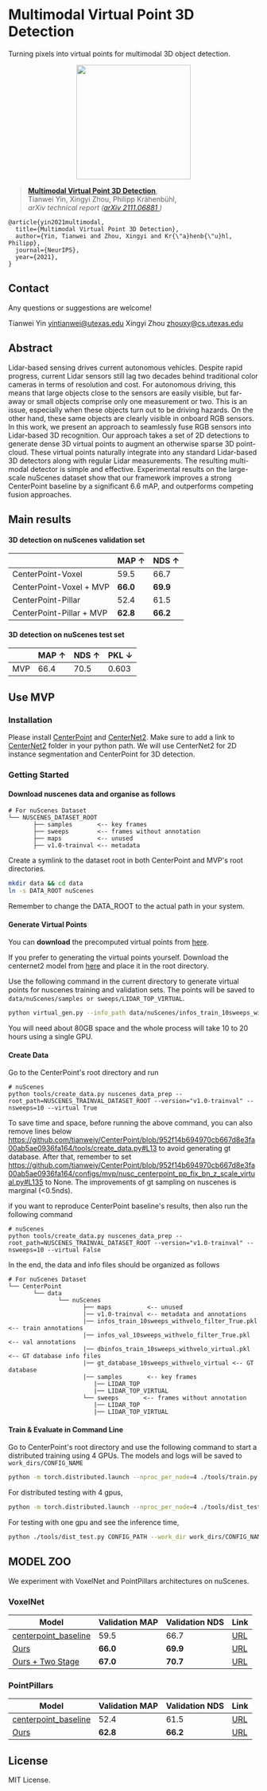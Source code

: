 # Multimodal Virtual Point 3D Detection

Turning pixels into virtual points for multimodal 3D object detection. 

<p align="center"> <img src='docs/teaser.png' align="center" height="230px"> </p>

> [**Multimodal Virtual Point 3D Detection**](https://tianweiy.github.io/mvp/),            
> Tianwei Yin, Xingyi Zhou, Philipp Kr&auml;henb&uuml;hl,        
> *arXiv technical report ([arXiv 2111.06881 ](https://arxiv.org/abs/2111.06881))*  



    @article{yin2021multimodal,
      title={Multimodal Virtual Point 3D Detection},
      author={Yin, Tianwei and Zhou, Xingyi and Kr{\"a}henb{\"u}hl, Philipp},
      journal={NeurIPS},
      year={2021},
    }

## Contact
Any questions or suggestions are welcome! 

Tianwei Yin [yintianwei@utexas.edu](mailto:yintianwei@utexas.edu) 
Xingyi Zhou [zhouxy@cs.utexas.edu](mailto:zhouxy@cs.utexas.edu)

## Abstract
Lidar-based sensing drives current autonomous vehicles. Despite rapid progress, current Lidar sensors still lag two decades behind traditional color cameras in terms of resolution and cost. For autonomous driving, this means that large objects close to the sensors are easily visible, but far-away or small objects comprise only one measurement or two. This is an issue, especially when these objects turn out to be driving hazards. On the other hand, these same objects are clearly visible in onboard RGB sensors. In this work, we present an approach to seamlessly fuse RGB sensors into Lidar-based 3D recognition. Our approach takes a set of 2D detections to generate dense 3D virtual points to augment an otherwise sparse 3D point-cloud. These virtual points naturally integrate into any standard Lidar-based 3D detectors along with regular Lidar measurements. The resulting multi-modal detector is simple and effective. Experimental results on the large-scale nuScenes dataset show that our framework improves a strong CenterPoint baseline by a significant 6.6 mAP, and outperforms competing fusion approaches.

## Main results

#### 3D detection on nuScenes validation set

|         |  MAP ↑  | NDS ↑  |
|---------|---------|--------|
|CenterPoint-Voxel |  59.5   | 66.7 |    
|CenterPoint-Voxel + MVP | **66.0** | **69.9** | 
|CenterPoint-Pillar |  52.4   | 61.5 |    
|CenterPoint-Pillar + MVP | **62.8** | **66.2** | 

#### 3D detection on nuScenes test set 

|         |  MAP ↑  | NDS ↑  | PKL ↓  |
|---------|---------|--------|--------|
|MVP |  66.4   | 70.5   | 0.603   |    

## Use MVP 

### Installation

Please install [CenterPoint](https://github.com/tianweiy/CenterPoint/blob/master/docs/INSTALL.md) and [CenterNet2](https://github.com/xingyizhou/CenterNet2). 
Make sure to add a link to [CenterNet2](https://github.com/xingyizhou/CenterNet2/tree/master/projects/CenterNet2) folder in your python path.
We will use CenterNet2 for 2D instance segmentation and CenterPoint for 3D detection. 

### Getting Started

#### Download nuscenes data and organise as follows

```
# For nuScenes Dataset         
└── NUSCENES_DATASET_ROOT
       ├── samples       <-- key frames
       ├── sweeps        <-- frames without annotation
       ├── maps          <-- unused
       ├── v1.0-trainval <-- metadata
```

Create a symlink to the dataset root in both CenterPoint and MVP's root directories. 
```bash
mkdir data && cd data
ln -s DATA_ROOT nuScenes
```
Remember to change the DATA_ROOT to the actual path in your system. 

#### Generate Virtual Points 

You can **download** the precomputed virtual points from [here](https://drive.google.com/file/d/1ntCs6xajR7bT6cgd-fQCuKkoVOIx2oju/view?usp=sharing).

If you prefer to generating the virtual points yourself. Download the centernet2 model from [here](https://drive.google.com/file/d/1k-uPZJq5mVl9Y5z88fyurxxIoLmuVfZ7/view?usp=sharing) and place it in the root directory.

Use the following command in the current directory to generate virtual points for nuscenes training and validation sets. The points will be saved to ```data/nuScenes/samples or sweeps/LIDAR_TOP_VIRTUAL```. 

```bash
python virtual_gen.py --info_path data/nuScenes/infos_train_10sweeps_withvelo_filter_True.pkl  MODEL.WEIGHTS centernet2_checkpoint.pth 
```

You will need about 80GB space and the whole process will take 10 to 20 hours using a single GPU.

#### Create Data

Go to the CenterPoint's root directory and run

```
# nuScenes
python tools/create_data.py nuscenes_data_prep --root_path=NUSCENES_TRAINVAL_DATASET_ROOT --version="v1.0-trainval" --nsweeps=10 --virtual True 
```

To save time and space, before running the above command, you can also remove lines below https://github.com/tianweiy/CenterPoint/blob/952f14b694970cb667d8e3fa00ab5ae0936fa164/tools/create_data.py#L13 to avoid generating gt database. After that, remember to set https://github.com/tianweiy/CenterPoint/blob/952f14b694970cb667d8e3fa00ab5ae0936fa164/configs/mvp/nusc_centerpoint_pp_fix_bn_z_scale_virtual.py#L135 to None. The improvements of gt sampling on nuscenes is marginal (<0.5nds). 

if you want to reproduce CenterPoint baseline's results, then also run the following command

```
# nuScenes
python tools/create_data.py nuscenes_data_prep --root_path=NUSCENES_TRAINVAL_DATASET_ROOT --version="v1.0-trainval" --nsweeps=10 --virtual False 
```

In the end, the data and info files should be organized as follows

```
# For nuScenes Dataset 
└── CenterPoint
       └── data    
              └── nuScenes 
                     ├── maps          <-- unused
                     |── v1.0-trainval <-- metadata and annotations
                     |── infos_train_10sweeps_withvelo_filter_True.pkl <-- train annotations
                     |── infos_val_10sweeps_withvelo_filter_True.pkl <-- val annotations
                     |── dbinfos_train_10sweeps_withvelo_virtual.pkl <-- GT database info files
                     |── gt_database_10sweeps_withvelo_virtual <-- GT database 
                     |── samples       <-- key frames
                        |── LIDAR_TOP
                        |── LIDAR_TOP_VIRTUAL
                     └── sweeps       <-- frames without annotation
                        |── LIDAR_TOP
                        |── LIDAR_TOP_VIRTUAL
```

#### Train & Evaluate in Command Line

Go to CenterPoint's root directory and use the following command to start a distributed training using 4 GPUs. The models and logs will be saved to ```work_dirs/CONFIG_NAME``` 

```bash
python -m torch.distributed.launch --nproc_per_node=4 ./tools/train.py CONFIG_PATH
```

For distributed testing with 4 gpus,

```bash
python -m torch.distributed.launch --nproc_per_node=4 ./tools/dist_test.py CONFIG_PATH --work_dir work_dirs/CONFIG_NAME --checkpoint work_dirs/CONFIG_NAME/latest.pth 
```

For testing with one gpu and see the inference time,

```bash
python ./tools/dist_test.py CONFIG_PATH --work_dir work_dirs/CONFIG_NAME --checkpoint work_dirs/CONFIG_NAME/latest.pth --speed_test 
```
## MODEL ZOO 

We experiment with VoxelNet and PointPillars architectures on nuScenes.

### VoxelNet 
| Model                 | Validation MAP  | Validation NDS  | Link          |
|-----------------------|-----------------|-----------------|---------------|
| [centerpoint_baseline](https://github.com/tianweiy/CenterPoint/blob/master/configs/mvp/nusc_centerpoint_voxelnet_0075voxel_fix_bn_z_scale.py) |59.5   | 66.7 | [URL](https://drive.google.com/drive/folders/1abNTNfhbkoPMT-cvNIoDfuveB-2v7oNs?usp=sharing)  |
| [Ours](https://github.com/tianweiy/CenterPoint/blob/master/configs/mvp/nusc_centerpoint_voxelnet_0075voxel_fix_bn_z_scale_virtual.py) |**66.0** | **69.9** |  [URL](https://drive.google.com/drive/folders/1HjFv3BZASQk9NscPJku9PBipW610MZ4j?usp=sharing) |  
| [Ours + Two Stage](https://github.com/tianweiy/CenterPoint/blob/master/configs/mvp/nusc_two_stage_base_with_virtual.py) |**67.0** | **70.7** |  [URL](https://drive.google.com/drive/folders/1ecJPj9lzZiwzpVVPDUYHjB6vbUk6dRrO?usp=sharing) |  


### PointPillars
| Model                 | Validation MAP  | Validation NDS  | Link          |
|-----------------------|-----------------|-----------------|---------------|
| [centerpoint_baseline](https://github.com/tianweiy/CenterPoint/blob/master/configs/mvp/nusc_centerpoint_pp_fix_bn_z_scale.py) | 52.4   | 61.5 | [URL](https://drive.google.com/drive/folders/1_Eu1oArVHZ9EgKhNPn1oAJXhR2gE9ZuB?usp=sharing)  |
| [Ours](https://github.com/tianweiy/CenterPoint/blob/master/configs/mvp/nusc_centerpoint_pp_fix_bn_z_scale_virtual.py) |**62.8** | **66.2** |   [URL](https://drive.google.com/drive/folders/1oXz9o8f3mj0VFQl_vSXjoPoSR-cXRRBU?usp=sharing)  |

## License

MIT License.
